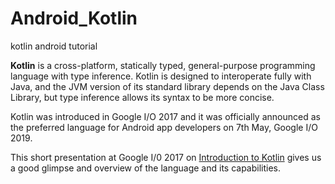 # Android_Kotlin
 kotlin android tutorial
 
**Kotlin**  is a cross-platform, statically typed, general-purpose programming language with type inference. Kotlin is designed to interoperate fully with Java, and the JVM version of its standard library depends on the Java Class Library, but type inference allows its syntax to be more concise.

Kotlin was introduced in Google I/O 2017 and it was officially announced as the preferred language for Android app developers on 7th May, Google I/O 2019.

This short presentation at Google I/0 2017 on  [Introduction to Kotlin](https://www.youtube.com/watch?v=X1RVYt2QKQE)  gives us a good glimpse and overview of the language and its capabilities.
